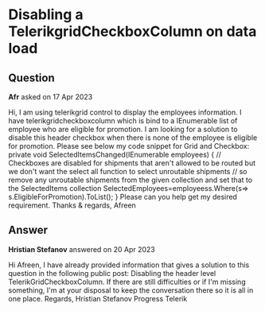 # Disabling a TelerikgridCheckboxColumn on data load

## Question

**Afr** asked on 17 Apr 2023

Hi, I am using telerikgrid control to display the employees information. I have telerikgridcheckboxcolumn which is bind to a IEnumerable list of employee who are eligible for promotion. I am looking for a solution to disable this header checkbox when there is none of the employee is eligible for promotion. Please see below my code snippet for Grid and Checkbox: <TelerikGrid Data="ShipmentInfo" SelectionMode="GridSelectionMode.Multiple" SelectedItems="SelectedEmployees" Class="grid-no-scroll" Sortable="true" Size="Telerik.Blazor.ThemeConstants.Grid.Size.Medium" Resizable="true" Pageable="false" Height="55vh" ScrollMode="GridScrollMode.Scrollable" FilterMode="GridFilterMode.None" OnRowRender="@OnRowRenderHandler" SelectedItemsChanged="@((IEnumerable<EmployeeInfoDto> employeess)=> SelectedItemsChanged(employees))"> <GridCheckboxColumn Title="Allow Promotion" SelectAll="true" CheckBoxOnlySelection="true" HeaderClass="@GetHeaderCssClass()"></GridCheckboxColumn> private void SelectedItemsChanged(IEnumerable<EmployeeInfoDto> employees) { // Checkboxes are disabled for shipments that aren't allowed to be routed but we don't want the select all function to select unroutable shipments // so remove any unroutable shipments from the given collection and set that to the SelectedItems collection SelectedEmployees=employeess.Where(s=> s.EligibleForPromotion).ToList(); } Please can you help get my desired requirement. Thanks & regards, Afreen

## Answer

**Hristian Stefanov** answered on 20 Apr 2023

Hi Afreen, I have already provided information that gives a solution to this question in the following public post: Disabling the header level TelerikGridCheckboxColumn. If there are still difficulties or if I'm missing something, I'm at your disposal to keep the conversation there so it is all in one place. Regards, Hristian Stefanov Progress Telerik
